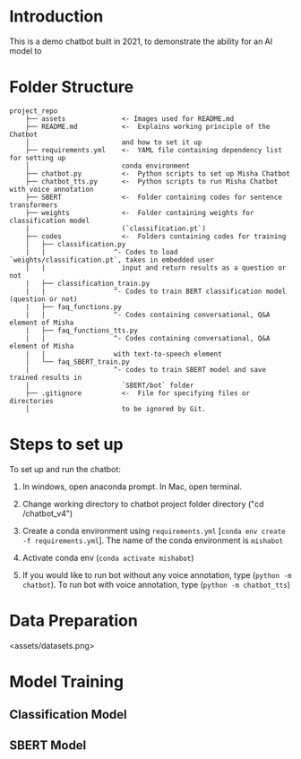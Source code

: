 # Introduction

This is a demo chatbot built in 2021, to demonstrate the ability for an AI model to 


# Folder Structure
```
project_repo
    ├── assets              <- Images used for README.md
    ├── README.md           <-  Explains working principle of the Chatbot
    │                       and how to set it up
    ├── requirements.yml    <-  YAML file containing dependency list for setting up
    │                       conda environment
    ├── chatbot.py          <-  Python scripts to set up Misha Chatbot
    ├── chatbot_tts.py      <-  Python scripts to run Misha Chatbot with voice annotation
    ├── SBERT               <-  Folder containing codes for sentence transformers
    ├── weights             <-  Folder containing weights for classification model
    |                       (`classification.pt`)
    ├── codes               <-  Folders containing codes for training 
    │   ├── classification.py
    |   |                 ^- Codes to load `weights/classification.pt`, takes in embedded user
    |   |                   input and return results as a question or not
    |   ├── classification_train.py
    |   |                 ^- Codes to train BERT classification model (question or not)
    |   ├── faq_functions.py
    |   |                 ^- Codes containing conversational, Q&A element of Misha
    |   ├── faq_functions_tts.py
    |   |                 ^- Codes containing conversational, Q&A element of Misha
    |   |                 with text-to-speech element
    │   └── faq_SBERT_train.py
    |                     ^- codes to train SBERT model and save trained results in 
    |                       `SBERT/bot` folder
    ├── .gitignore          <-  File for specifying files or directories
    │                       to be ignored by Git.
```

# Steps to set up
To set up and run the chatbot:

1. In windows, open anaconda prompt. In Mac, open terminal. 

2. Change working directory to chatbot project folder directory ("cd <filepathtofolder>/chatbot_v4")

3. Create a conda environment using `requirements.yml` [`conda env create -f requirements.yml`]. The name of the conda environment is `mishabot`

4. Activate conda env (`conda activate mishabot`)

5. If you would like to run bot without any voice annotation, type (`python -m chatbot`). To run bot with voice annotation, type (`python -m chatbot_tts`)

# Data Preparation

<assets/datasets.png>

# Model Training
## Classification Model

## SBERT Model





